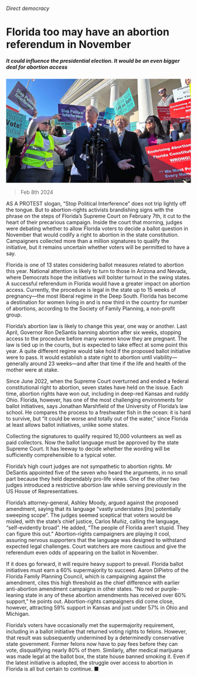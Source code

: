 ###### Direct democracy

# Florida too may have an abortion referendum in November 

##### It could influence the presidential election. It would be an even bigger deal for abortion access 

![image](images/20240210_USP003.jpg) 

> Feb 8th 2024 

AS A PROTEST slogan, “Stop Political Interference” does not trip lightly off the tongue. But to abortion-rights activists brandishing signs with the phrase on the steps of Florida’s Supreme Court on February 7th, it cut to the heart of their precarious campaign. Inside the court that morning, judges were debating whether to allow Florida voters to decide a ballot question in November that would codify a right to abortion in the state constitution. Campaigners collected more than a million signatures to qualify the initiative, but it remains uncertain whether voters will be permitted to have a say.

Florida is one of 13 states considering ballot measures related to abortion this year. National attention is likely to turn to those in Arizona and Nevada, where Democrats hope the initiatives will bolster turnout in the swing states. A successful referendum in Florida would have a greater impact on abortion access. Currently, the procedure is legal in the state up to 15 weeks of pregnancy—the most liberal regime in the Deep South. Florida has become a destination for women living in  and is now third in the country for number of abortions, according to the Society of Family Planning, a non-profit group. 


Florida’s abortion law is likely to change this year, one way or another. Last April, Governor Ron DeSantis  banning abortion after six weeks, stopping access to the procedure before many women know they are pregnant. The law is tied up in the courts, but is expected to take effect at some point this year. A quite different regime would take hold if the proposed ballot initiative were to pass. It would establish a state right to abortion until viability—generally around 23 weeks—and after that time if the life and health of the mother were at stake. 

Since June 2022, when the Supreme Court overturned  and ended a federal constitutional right to abortion, seven states have held  on the issue. Each time, abortion rights have won out, including in deep-red Kansas and ruddy Ohio. Florida, however, has one of the most challenging environments for ballot initiatives, says Jonathan Marshfield of the University of Florida’s law school. He compares the process to a freshwater fish in the ocean: it is hard to survive, but “it could be worse and totally out of the water,” since Florida at least allows ballot initiatives, unlike some states.

Collecting the signatures to qualify required 10,000 volunteers as well as paid collectors. Now the ballot language must be approved by the state Supreme Court. It has leeway to decide whether the wording will be sufficiently comprehensible to a typical voter. 

Florida’s high court judges are not sympathetic to abortion rights. Mr DeSantis appointed five of the seven who heard the arguments, in no small part because they held dependably pro-life views. One of the other two judges introduced a restrictive abortion law while serving previously in the US House of Representatives. 

Florida’s attorney-general, Ashley Moody, argued against the proposed amendment, saying that its language “vastly understates [its] potentially sweeping scope”. The judges seemed sceptical that voters would be misled, with the state’s chief justice, Carlos Muñiz, calling the language, “self-evidently broad”. He added, “The people of Florida aren’t stupid. They can figure this out.” Abortion-rights campaigners are playing it cool, assuring nervous supporters that the language was designed to withstand expected legal challenges. Court watchers are more cautious and give the referendum even odds of appearing on the ballot in November.

If it does go forward, it will require heavy support to prevail. Florida ballot initiatives must earn a 60% supermajority to succeed. Aaron DiPietro of the Florida Family Planning Council, which is campaigning against the amendment, cites this high threshold as the chief difference with earlier anti-abortion amendment campaigns in other states. “No red or purple-leaning state in any of these abortion amendments has received over 60% support,” he points out. Abortion-rights campaigners did come close, however, attracting 59% support in Kansas and just under 57% in Ohio and Michigan.

Florida’s voters have occasionally met the supermajority requirement, including in a ballot initiative that returned voting rights to felons. However, that result was subsequently undermined by a determinedly conservative state government. Former felons now have to pay fees before they can vote, disqualifying nearly 80% of them. Similarly, after medical marijuana was made legal at the ballot box, the state house banned smoking it. Even if the latest initiative is adopted, the struggle over access to abortion in Florida is all but certain to continue. ■


